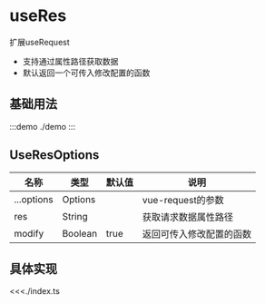 # useRes

扩展useRequest
- 支持通过属性路径获取数据
- 默认返回一个可传入修改配置的函数

## 基础用法

:::demo
./demo
:::

## UseResOptions

| 名称       | 类型    | 默认值 | 说明                     |
| ---------- | ------- | ------ | ------------------------ |
| ...options | Options |        | vue-request的参数        |
| res        | String  |        | 获取请求数据属性路径     |
| modify     | Boolean | true   | 返回可传入修改配置的函数 |

## 具体实现

<<<./index.ts
